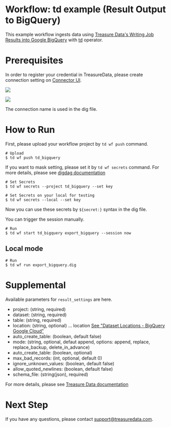 # Workflow: td example (Result Output to BigQuery)

This example workflow ingests data using [Treasure Data's Writing Job Results into Google BigQuery](https://tddocs.atlassian.net/wiki/spaces/PD/pages/1081809/Google+BigQuery+Export+Integration) with [td](https://docs.digdag.io/operators/td.html) operator.

# Prerequisites

In order to register your credential in TreasureData, please create connection setting on [Connector UI](https://console.treasuredata.com/app/connections).

![](https://t.gyazo.com/teams/treasure-data/a44e6519d63b78dbdf7529ad6a5c7f46.png)

![](https://t.gyazo.com/teams/treasure-data/87cf742b9afb364acb5a364a07f91e9c.png)

The connection name is used in the dig file.

# How to Run

First, please upload your workflow project by `td wf push` command.

    # Upload
    $ td wf push td_bigquery

If you want to mask setting, please set it by `td wf secrets` command. For more details, please see [digdag documentation](https://docs.digdag.io/command_reference.html#secrets)

    # Set Secrets
    $ td wf secrets --project td_bigquery --set key

    # Set Secrets on your local for testing
    $ td wf secrets --local --set key

Now you can use these secrets by `${secret:}` syntax in the dig file.

You can trigger the session manually.

    # Run
    $ td wf start td_bigquery export_bigquery --session now

## Local mode

    # Run
    $ td wf run export_bigquery.dig

# Supplemental

Available parameters for `result_settings` are here.

- project: (string, required)
- dataset: (string, required)
- table: (string, required)
- location: (string, optional) ... location [See "Dataset Locations - BigQuery Google Cloud"](https://cloud.google.com/bigquery/docs/dataset-locations)
- auto_create_table: (boolean, default false)
- mode: (string, optional, defaut append, options: append, replace, replace_backup, delete_in_advance)
- auto_create_table: (boolean, optional)
- max_bad_records: (int, optional, default 0)
- ignore_unknown_values: (boolean, default false)
- allow_quoted_newlines: (boolean, default false)
- schema_file: (string(json), required)

For more details, please see [Treasure Data documentation](https://docs.treasuredata.com/articles/result-into-google-bigquery#use-from-cli)

# Next Step

If you have any questions, please contact support@treasuredata.com.
